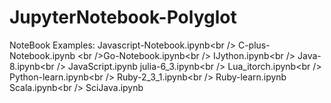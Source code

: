 # JupyterNotebook-Polyglot
NoteBook Examples: Javascript-Notebook.ipynb&lt;br /> C-plus-Notebook.ipynb &lt;br />Go-Notebook.ipynb&lt;br /> IJython.ipynb&lt;br /> Java-8.ipynb&lt;br /> JavaScript.ipynb julia-6_3.ipynb&lt;br /> Lua_itorch.ipynb&lt;br /> Python-learn.ipynb&lt;br /> Ruby-2_3_1.ipynb&lt;br /> Ruby-learn.ipynb Scala.ipynb&lt;br /> SciJava.ipynb
